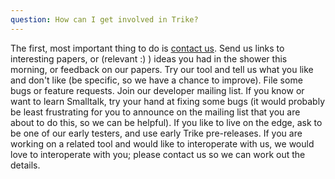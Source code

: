 ```yaml
---
question: How can I get involved in Trike?
---
```

The first, most important thing to do is [contact us](/contact).  Send us links to interesting papers, or (relevant :) ) ideas you had in the shower this morning, or feedback on our papers.  Try our tool and tell us what you like and don't like (be specific, so we have a chance to improve).  File some bugs or feature requests.  Join our developer mailing list.  If you know or want to learn Smalltalk, try your hand at fixing some bugs (it would probably be least frustrating for you to announce on the mailing list that you are about to do this, so we can be helpful).  If you like to live on the edge, ask to be one of our early testers, and use early Trike pre-releases.   If you are working on a related tool and would like to interoperate with us, we would love to interoperate with you; please contact us so we can work out the details.
